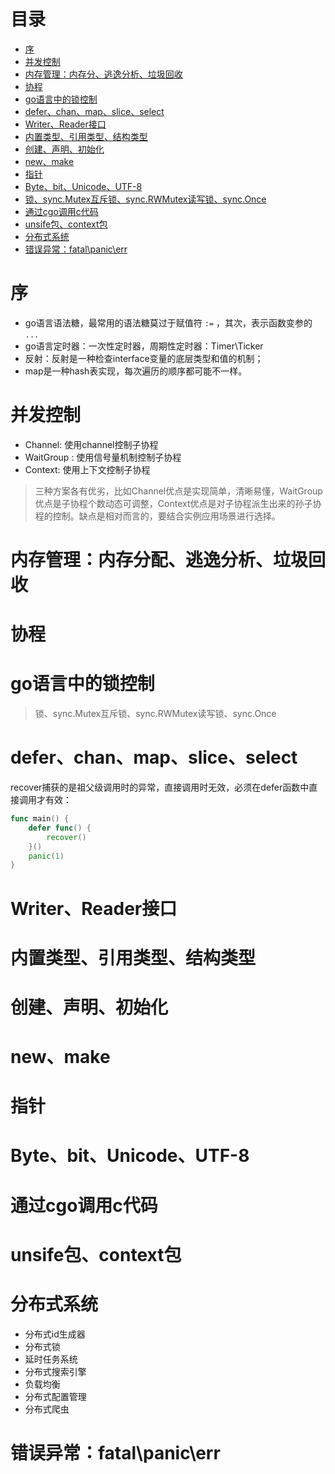 
# 目录

- [序](#序)
- [并发控制](#并发控制)
- [内存管理：内存分、逃逸分析、垃圾回收](#内存管理：内存分配、逃逸分析、垃圾回收)
- [协程](#协程)
- [go语言中的锁控制](#go语言中的锁控制)
- [defer、chan、map、slice、select](#defer、chan、map、slice、select)
- [Writer、Reader接口](#Writer、Reader接口)
- [内置类型、引用类型、结构类型](#内置类型、引用类型、结构类型)
- [创建、声明、初始化](#创建、声明、初始化)
- [new、make](#new、make)
- [指针](#指针)
- [Byte、bit、Unicode、UTF-8](#Byte、bit、Unicode、UTF-8)
- [锁、sync.Mutex互斥锁、sync.RWMutex读写锁、sync.Once](#锁、sync.Mutex互斥锁、sync.RWMutex读写锁、sync.Once)
- [通过cgo调用c代码](#通过cgo调用c代码)
- [unsife包、context包](#unsife包、context包)
- [分布式系统](#分布式系统)
- [错误异常：fatal\panic\err](#错误异常：fatal\panic\err)

# 序

- go语言语法糖，最常用的语法糖莫过于赋值符 `:=` ，其次，表示函数变参的 `...`
- go语言定时器：一次性定时器，周期性定时器：Timer\Ticker
- 反射：反射是一种检查interface变量的底层类型和值的机制；
- map是一种hash表实现，每次遍历的顺序都可能不一样。

# 并发控制

- Channel: 使用channel控制子协程
- WaitGroup : 使用信号量机制控制子协程
- Context: 使用上下文控制子协程

> 三种方案各有优劣，比如Channel优点是实现简单，清晰易懂，WaitGroup优点是子协程个数动态可调整，Context优点是对子协程派生出来的孙子协程的控制。缺点是相对而言的，要结合实例应用场景进行选择。

# 内存管理：内存分配、逃逸分析、垃圾回收

# 协程

# go语言中的锁控制

> 锁、sync.Mutex互斥锁、sync.RWMutex读写锁、sync.Once

# defer、chan、map、slice、select

recover捕获的是祖父级调用时的异常，直接调用时无效，必须在defer函数中直接调用才有效：

```go
func main() {
    defer func() {
        recover()
    }()
    panic(1)
}
```

# Writer、Reader接口

# 内置类型、引用类型、结构类型

# 创建、声明、初始化

# new、make

# 指针

# Byte、bit、Unicode、UTF-8

# 通过cgo调用c代码

# unsife包、context包

# 分布式系统

- 分布式id生成器
- 分布式锁
- 延时任务系统
- 分布式搜索引擎
- 负载均衡
- 分布式配置管理
- 分布式爬虫


# 错误异常：fatal\panic\err